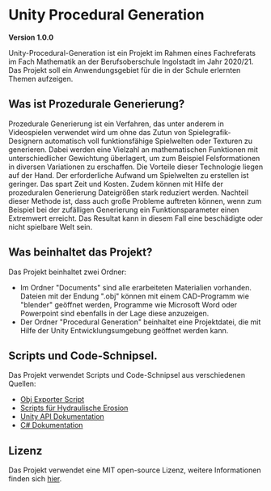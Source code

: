 # Unity Procedural Generation
**Version 1.0.0**

Unity-Procedural-Generation ist ein Projekt im Rahmen eines Fachreferats im Fach Mathematik an der Berufsoberschule Ingolstadt im Jahr 2020/21. Das Projekt soll ein Anwendungsgebiet für die in der Schule erlernten Themen aufzeigen.

## Was ist Prozedurale Generierung?
Prozedurale Generierung ist ein Verfahren, das unter anderem in Videospielen verwendet wird um ohne das Zutun von Spielegrafik-Designern automatisch voll funktionsfähige Spielwelten oder Texturen zu generieren. Dabei werden eine Vielzahl an mathematischen Funktionen mit unterschiedlicher Gewichtung überlagert, um zum Beispiel Felsformationen in diversen Variationen zu erschaffen. Die Vorteile dieser Technologie liegen auf der Hand. Der erforderliche Aufwand um Spielwelten zu erstellen ist geringer. Das spart Zeit und Kosten. Zudem können mit Hilfe der prozeduralen Generierung Dateigrößen stark reduziert werden. Nachteil dieser Methode ist, dass auch große Probleme auftreten können, wenn zum Beispiel bei der zufälligen Generierung ein Funktionsparameter einen Extremwert erreicht. Das Resultat kann in diesem Fall eine beschädigte oder nicht spielbare Welt sein.

## Was beinhaltet das Projekt?
Das Projekt beinhaltet zwei Ordner:
 - Im Ordner "Documents" sind alle erarbeiteten Materialien vorhanden. Dateien mit der Endung ".obj" können mit einem CAD-Programm wie "blender" geöffnet werden, Programme wie Microsoft Word oder Powerpoint sind ebenfalls in der Lage diese anzuzeigen.
 - Der Ordner "Procedural Generation" beinhaltet eine Projektdatei, die mit Hilfe der Unity Entwicklungsumgebung geöffnet werden kann.

## Scripts und Code-Schnipsel.
Das Projekt verwendet Scripts und Code-Schnipsel aus verschiedenen Quellen:
- [Obj Exporter Script](http://wiki.unity3d.com/index.php?title=ObjExporter)
- [Scripts für Hydraulische Erosion](https://github.com/SebLague/Hydraulic-Erosion)
- [Unity API Dokumentation](https://docs.unity3d.com/ScriptReference/)
- [C# Dokumentation](https://docs.microsoft.com/de-de/dotnet/csharp/)

## Lizenz
Das Projekt verwendet eine MIT open-source Lizenz, weitere Informationen finden sich [hier](LICENCE).

